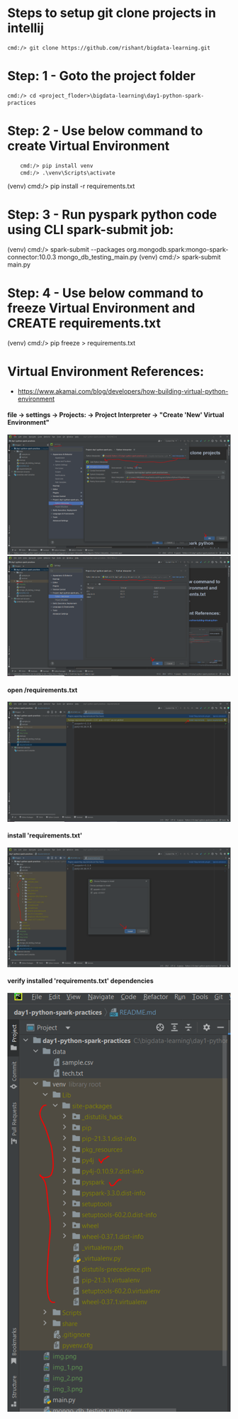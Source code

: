 # Steps to setup git clone projects in intellij
    cmd:/> git clone https://github.com/rishant/bigdata-learning.git

# Step: 1 - Goto the project folder
    cmd:/> cd <project_floder>\bigdata-learning\day1-python-spark-practices

# Step: 2 - Use below command to create Virtual Environment
        cmd:/> pip install venv
        cmd:/> .\venv\Scripts\activate
(venv)  cmd:/> pip install -r requirements.txt

# Step: 3 - Run pyspark python code using CLI spark-submit job:
(venv)  cmd:/> spark-submit --packages org.mongodb.spark:mongo-spark-connector:10.0.3 mongo_db_testing_main.py
(venv)  cmd:/> spark-submit main.py

# Step: 4 - Use below command to freeze Virtual Environment and CREATE requirements.txt
(venv)  cmd:/> pip freeze > requirements.txt

# Virtual Environment References:
- https://www.akamai.com/blog/developers/how-building-virtual-python-environment

#### file -> settings -> Projects: <Project-folder> -> Project Interpreter -> "Create 'New' Virtual Environment"
![img.png](readme_resources/img.png)
![img_1.png](readme_resources/img_1.png)

#### open <Project-folder>/requirements.txt
![img_2.png](readme_resources/img_2.png)

#### install 'requirements.txt'
![img_3.png](readme_resources/img_3.png)

#### verify installed 'requirements.txt' dependencies
![img_4.png](readme_resources/img_4.png)